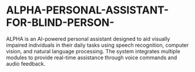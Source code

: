 # ALPHA-PERSONAL-ASSISTANT-FOR-BLIND-PERSON-
ALPHA is an AI-powered personal assistant designed to aid visually impaired individuals in their daily tasks using speech recognition, computer vision, and natural language processing. The system integrates multiple modules to provide real-time assistance through voice commands and audio feedback. 
